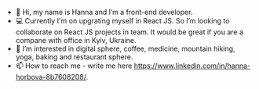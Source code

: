 - 👋 Hi, my name is Hanna and I’m a front-end developer.
- 💻 Currently I'm on upgrating myself in React JS.
So I’m looking to collaborate on React JS projects in team. It would be great if you are a compane with office in Kyiv, Ukraine.
- 👀 I’m interested in digital sphere, coffee, medicine, mountain hiking, yoga, baking and restaurant sphere. 
- 📫 How to reach me - write me here https://www.linkedin.com/in/hanna-horbova-8b7608208/.

